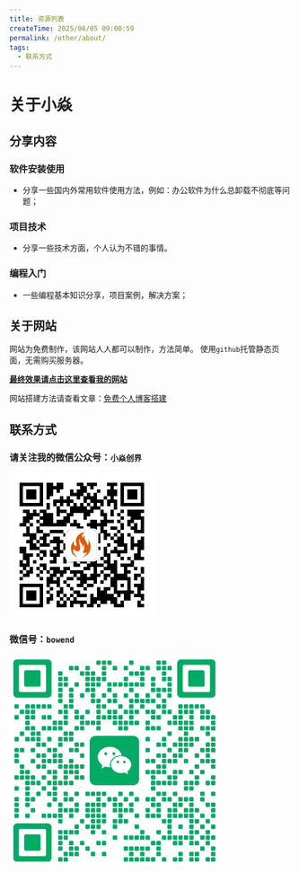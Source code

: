 ```yaml
---
title: 资源列表
createTime: 2025/06/05 09:00:59
permalink: /other/about/
tags: 
  - 联系方式
---
```


# 关于小焱

## 分享内容

### 软件安装使用
- 分享一些国内外常用软件使用方法，例如：办公软件为什么总卸载不彻底等问题；

### 项目技术
- 分享一些技术方面，个人认为不错的事情。

### 编程入门

- 一些编程基本知识分享，项目案例，解决方案；


## 关于网站
网站为免费制作，该网站人人都可以制作，方法简单。
使用`github`托管静态页面，无需购买服务器。

[**最终效果请点击这里查看我的网站**](https://spionbo.github.io/)

网站搭建方法请查看文章：[免费个人博客搭建](/article/ubvyjyd9/)

## 联系方式

### 请关注我的微信公众号：`小焱创界`

![图片](./images/gongzonghao.jpg)

### 微信号：`bowend`

![图片](./images/wechat.png)